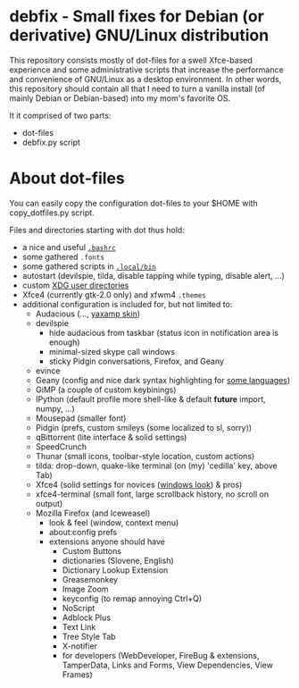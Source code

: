 debfix - Small fixes for Debian (or derivative) GNU/Linux distribution
======================================================================

This repository consists mostly of dot-files for a swell Xfce-based experience
and some administrative scripts that increase the performance and convenience
of GNU/Linux as a desktop environment. In other words, this repository should
contain all that I need to turn a vanilla install (of mainly Debian or
Debian-based) into my mom's favorite OS.

It it comprised of two parts:
* dot-files
* debfix.py script

About dot-files
===============
You can easily copy the configuration dot-files to your $HOME with
copy_dotfiles.py script.

Files and directories starting with dot thus hold:
* a nice and useful [`.bashrc`](https://github.com/kernc/debfix/tree/master/.bashrc)
* some gathered `.fonts`
* some gathered scripts in [`.local/bin`](https://github.com/kernc/debfix/tree/master/.local/bin)
* autostart (devilspie, tilda, disable tapping while typing, disable alert, ...)
* custom [XDG user directories](https://github.com/kernc/debfix/blob/master/.config/user-dirs.dirs)
* Xfce4 (currently gtk-2.0 only) and xfwm4 `.themes`
* additional configuration is included for, but not limited to:
    * Audacious (..., [yaxamp skin](http://www.allwinampskins.com/yaxamp.wsz))
    * devilspie
        * hide audacious from taskbar (status icon in notification area is enough)
        * minimal-sized skype call windows
        * sticky Pidgin conversations, Firefox, and Geany
    * evince
    * Geany (config and nice dark syntax highlighting for [some languages](https://github.com/kernc/debfix/blob/master/.config/geany/filedefs))
    * GiMP (a couple of custom keybinings)
    * IPython (default profile more shell-like & default __future__ import, numpy, ...)
    * Mousepad (smaller font)
    * Pidgin (prefs, custom smileys (some localized to sl, sorry))
    * qBittorrent (lite interface & solid settings)
    * SpeedCrunch
    * Thunar (small icons, toolbar-style location, custom actions)
    * tilda: drop-down, quake-like terminal (on (my) 'cedilla' key, above Tab)
    * Xfce4 (solid settings for novices ([windows look](https://github.com/kernc/debfix/blob/master/.config/xfce4/xfconf/xfce-perchannel-xml/xfce4-panel.xml.windows)) & pros)
    * xfce4-terminal (small font, large scrollback history, no scroll on output)
    * Mozilla Firefox (and Iceweasel)
        * look & feel (window, context menu)
        * about:config prefs
        * extensions anyone should have
            * Custom Buttons
            * dictionaries (Slovene, English)
            * Dictionary Lookup Extension
            * Greasemonkey
            * Image Zoom
            * keyconfig (to remap annoying Ctrl+Q)
            * NoScript
            * Adblock Plus
            * Text Link
            * Tree Style Tab
            * X-notifier
            * for developers (WebDeveloper, FireBug & extensions, TamperData, Links and Forms, View Dependencies, View Frames)

